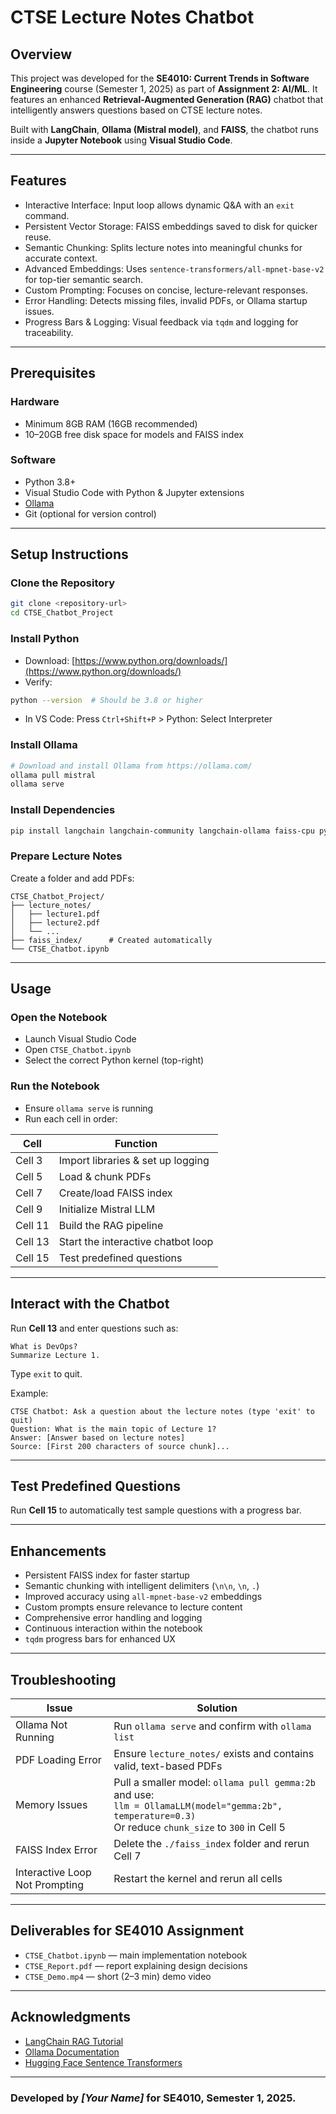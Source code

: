 
# CTSE Lecture Notes Chatbot

## Overview

This project was developed for the **SE4010: Current Trends in Software Engineering** course (Semester 1, 2025) as part of **Assignment 2: AI/ML**. It features an enhanced **Retrieval-Augmented Generation (RAG)** chatbot that intelligently answers questions based on CTSE lecture notes.

Built with **LangChain**, **Ollama (Mistral model)**, and **FAISS**, the chatbot runs inside a **Jupyter Notebook** using **Visual Studio Code**.

---

## Features

- Interactive Interface: Input loop allows dynamic Q&A with an `exit` command.
- Persistent Vector Storage: FAISS embeddings saved to disk for quicker reuse.
- Semantic Chunking: Splits lecture notes into meaningful chunks for accurate context.
- Advanced Embeddings: Uses `sentence-transformers/all-mpnet-base-v2` for top-tier semantic search.
- Custom Prompting: Focuses on concise, lecture-relevant responses.
- Error Handling: Detects missing files, invalid PDFs, or Ollama startup issues.
- Progress Bars & Logging: Visual feedback via `tqdm` and logging for traceability.

---

## Prerequisites

### Hardware
- Minimum 8GB RAM (16GB recommended)
- 10–20GB free disk space for models and FAISS index

### Software
- Python 3.8+
- Visual Studio Code with Python & Jupyter extensions
- [Ollama](https://ollama.com/)
- Git (optional for version control)

---

## Setup Instructions

### Clone the Repository
```bash
git clone <repository-url>
cd CTSE_Chatbot_Project
```

### Install Python
- Download: [https://www.python.org/downloads/](https://www.python.org/downloads/)
- Verify:
```bash
python --version  # Should be 3.8 or higher
```
- In VS Code: Press `Ctrl+Shift+P` > Python: Select Interpreter

### Install Ollama
```bash
# Download and install Ollama from https://ollama.com/
ollama pull mistral
ollama serve
```

### Install Dependencies
```bash
pip install langchain langchain-community langchain-ollama faiss-cpu pypdf sentence-transformers tqdm
```

### Prepare Lecture Notes
Create a folder and add PDFs:
```
CTSE_Chatbot_Project/
├── lecture_notes/
│   ├── lecture1.pdf
│   ├── lecture2.pdf
│   └── ...
├── faiss_index/      # Created automatically
└── CTSE_Chatbot.ipynb
```

---

## Usage

### Open the Notebook
- Launch Visual Studio Code
- Open `CTSE_Chatbot.ipynb`
- Select the correct Python kernel (top-right)

### Run the Notebook
- Ensure `ollama serve` is running
- Run each cell in order:

| Cell | Function |
|------|----------|
| Cell 3 | Import libraries & set up logging |
| Cell 5 | Load & chunk PDFs |
| Cell 7 | Create/load FAISS index |
| Cell 9 | Initialize Mistral LLM |
| Cell 11 | Build the RAG pipeline |
| Cell 13 | Start the interactive chatbot loop |
| Cell 15 | Test predefined questions |

---

## Interact with the Chatbot

Run **Cell 13** and enter questions such as:
```text
What is DevOps?
Summarize Lecture 1.
```
Type `exit` to quit.

Example:
```
CTSE Chatbot: Ask a question about the lecture notes (type 'exit' to quit)
Question: What is the main topic of Lecture 1?
Answer: [Answer based on lecture notes]
Source: [First 200 characters of source chunk]...
```

---

## Test Predefined Questions
Run **Cell 15** to automatically test sample questions with a progress bar.

---

## Enhancements

- Persistent FAISS index for faster startup  
- Semantic chunking with intelligent delimiters (`\n\n`, `\n`, `.`)  
- Improved accuracy using `all-mpnet-base-v2` embeddings  
- Custom prompts ensure relevance to lecture content  
- Comprehensive error handling and logging  
- Continuous interaction within the notebook  
- `tqdm` progress bars for enhanced UX  

---

## Troubleshooting

| Issue | Solution |
|-------|----------|
| Ollama Not Running | Run `ollama serve` and confirm with `ollama list` |
| PDF Loading Error | Ensure `lecture_notes/` exists and contains valid, text-based PDFs |
| Memory Issues | Pull a smaller model: `ollama pull gemma:2b` and use:<br>`llm = OllamaLLM(model="gemma:2b", temperature=0.3)`<br>Or reduce `chunk_size` to `300` in Cell 5 |
| FAISS Index Error | Delete the `./faiss_index` folder and rerun Cell 7 |
| Interactive Loop Not Prompting | Restart the kernel and rerun all cells |

---

## Deliverables for SE4010 Assignment

- `CTSE_Chatbot.ipynb` — main implementation notebook  
- `CTSE_Report.pdf` — report explaining design decisions  
- `CTSE_Demo.mp4` — short (2–3 min) demo video  

---

## Acknowledgments

- [LangChain RAG Tutorial](https://python.langchain.com/docs/tutorials/rag/)
- [Ollama Documentation](https://ollama.com/)
- [Hugging Face Sentence Transformers](https://huggingface.co/sentence-transformers)

---

### Developed by *[Your Name]* for SE4010, Semester 1, 2025.
```























